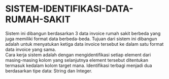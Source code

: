 # SISTEM-IDENTIFIKASI-DATA-RUMAH-SAKIT

Sistem ini dibangun berdasarkan 3 data invoice rumah sakit berbeda yang juga memiliki format data berbeda-beda. Tujuan dari sistem ini dibangun adalah untuk menyatukan ketiga data invoice tersebut ke dalam satu format data invoice yang sama.  
Cara kerja sistem adalah dengan mengidentifikasi setiap element dari masing-masing kolom yang selanjutnya element tersebut ditentukan termasuk kedalam kolom target mana. Identifikasi terbagi menjadi dua berdasarkan tipe data: String dan Integer.
